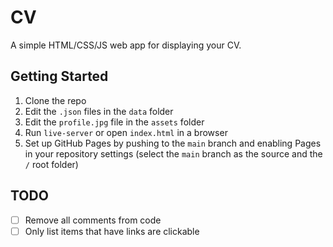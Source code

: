 # CV

A simple HTML/CSS/JS web app for displaying your CV.

## Getting Started

1.  Clone the repo
2.  Edit the `.json` files in the `data` folder
2.  Edit the `profile.jpg` file in the `assets` folder
4.  Run `live-server` or open `index.html` in a browser
5.  Set up GitHub Pages by pushing to the `main` branch and enabling Pages in your repository settings (select the `main` branch as the source and the `/` root folder)

## TODO
- [ ] Remove all comments from code
- [ ] Only list items that have links are clickable
